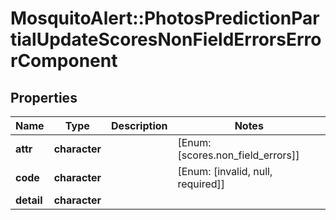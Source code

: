 # MosquitoAlert::PhotosPredictionPartialUpdateScoresNonFieldErrorsErrorComponent


## Properties
Name | Type | Description | Notes
------------ | ------------- | ------------- | -------------
**attr** | **character** |  | [Enum: [scores.non_field_errors]] 
**code** | **character** |  | [Enum: [invalid, null, required]] 
**detail** | **character** |  | 


